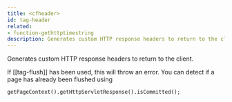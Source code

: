 ```yaml
---
title: <cfheader>
id: tag-header
related:
- function-gethttptimestring
description: Generates custom HTTP response headers to return to the client.
---
```


Generates custom HTTP response headers to return to the client.

If [[tag-flush]] has been used, this will throw an error. You can detect if a page has already been flushed using

```
getPageContext().getHttpServletResponse().isCommitted();
```
